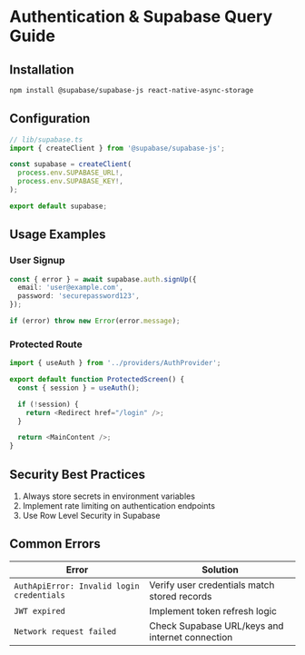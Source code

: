 # Authentication & Supabase Query Guide

## Installation

```bash
npm install @supabase/supabase-js react-native-async-storage
```

## Configuration

```typescript
// lib/supabase.ts
import { createClient } from '@supabase/supabase-js';

const supabase = createClient(
  process.env.SUPABASE_URL!,
  process.env.SUPABASE_KEY!,
);

export default supabase;
```

## Usage Examples

### User Signup

```typescript
const { error } = await supabase.auth.signUp({
  email: 'user@example.com',
  password: 'securepassword123',
});

if (error) throw new Error(error.message);
```

### Protected Route

```typescript
import { useAuth } from '../providers/AuthProvider';

export default function ProtectedScreen() {
  const { session } = useAuth();

  if (!session) {
    return <Redirect href="/login" />;
  }

  return <MainContent />;
}
```

## Security Best Practices

1. Always store secrets in environment variables
2. Implement rate limiting on authentication endpoints
3. Use Row Level Security in Supabase

## Common Errors

| Error                                     | Solution                                        |
| ----------------------------------------- | ----------------------------------------------- |
| `AuthApiError: Invalid login credentials` | Verify user credentials match stored records    |
| `JWT expired`                             | Implement token refresh logic                   |
| `Network request failed`                  | Check Supabase URL/keys and internet connection |
